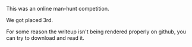 This was an online man-hunt competition.

We got placed 3rd.

For some reason the writeup isn't being rendered properly on github, you can try to download and read it.
